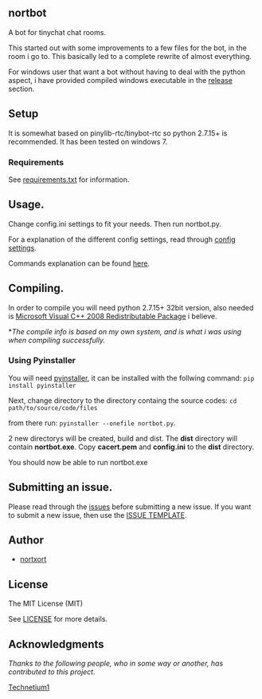 ## nortbot

A bot for tinychat chat rooms.

This started out with some improvements to a few files for the bot, in the room i go to. This basically led to a complete rewrite of almost everything.

For windows user that want a bot without having to deal with the python aspect, i have provided compiled windows executable in the [release](https://github.com/nortxort/nortbot/releases) section.


## Setup
It is somewhat based on pinylib-rtc/tinybot-rtc so python 2.7.15+ is recommended. It has been tested on windows 7.


### Requirements

See [requirements.txt](https://github.com/nortxort/nortbot/blob/master/requirements.txt) for information.


## Usage.

Change config.ini settings to fit your needs. Then run nortbot.py. 

For a explanation of the different config settings, read through [config settings](https://github.com/nortxort/nortbot/blob/master/CONFIG.md).

Commands explanation can be found [here](https://github.com/nortxort/nortbot/blob/master/COMMANDS.md).


## Compiling.

In order to compile you will need python 2.7.15+ 32bit version, also needed is [Microsoft Visual C++ 2008 Redistributable Package](http://www.microsoft.com/downloads/en/details.aspx?FamilyID=9b2da534-3e03-4391-8a4d-074b9f2bc1bf&displaylang=en) i believe. 

**The compile info is based on my own system, and is what i was using when compiling successfully.*

### Using Pyinstaller

You will need [pyinstaller](http://www.pyinstaller.org/), it can be installed with the follwing command: `pip install pyinstaller` 

Next, change directory to the directory containg the source codes: `cd path/to/source/code/files` 

from there run: `pyinstaller --onefile nortbot.py`.

2 new directorys will be created, build and dist. The **dist** directory will contain **nortbot.exe**. Copy **cacert.pem** and **config.ini** to the **dist** directory.

You should now be able to run nortbot.exe


## Submitting an issue.

Please read through the [issues](https://github.com/nortxort/nortbot/issues) before submitting a new issue. If you want to submit a new issue, then use the [ISSUE TEMPLATE](https://github.com/nortxort/nortbot/blob/master/ISSUE_TEMPLATE.md).


## Author

* [nortxort](https://github.com/nortxort)

## License

The MIT License (MIT)

See [LICENSE](https://github.com/nortxort/nortbot/blob/master/LICENSE) for more details.

## Acknowledgments

*Thanks to the following people, who in some way or another, has contributed to this project.*

[Technetium1](https://github.com/Technetium1)
